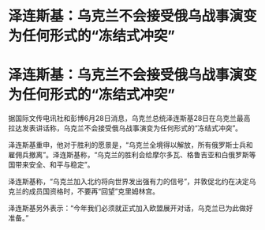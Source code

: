 # 泽连斯基：乌克兰不会接受俄乌战事演变为任何形式的“冻结式冲突”

# 泽连斯基：乌克兰不会接受俄乌战事演变为任何形式的“冻结式冲突”

据国际文传电讯社和彭博6月28日消息，乌克兰总统泽连斯基28日在乌克兰最高拉达发表讲话称，乌克兰不会接受俄乌战事演变为任何形式的“冻结式冲突”。

泽连斯基重申，他对于胜利的愿景是，“乌克兰全境得以解放，所有俄罗斯士兵和雇佣兵撤离”。泽连斯基称，“乌克兰的胜利会给摩尔多瓦、格鲁吉亚和白俄罗斯等国带来安全、和平与稳定”。

泽连斯基称，“乌克兰加入北约将向世界发出强有力的信号”，并敦促北约在决定乌克兰的成员国资格时，不要再“回望”克里姆林宫。

泽连斯基另外表示：“今年我们必须就正式加入欧盟展开对话，乌克兰已为此做好准备。”

